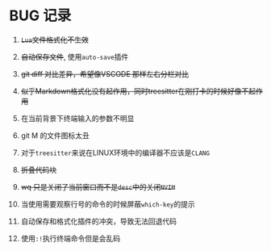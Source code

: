 # BUG 记录

1. ~~`Lua`文件格式化不生效~~

2. ~~自动保存文件~~, 使用`auto-save`插件

3. ~~git diff 对比差异，希望像VSCODE 那样左右分栏对比~~

4. ~~似乎Markdown格式化没有起作用，同时treesitter在刚打卡的时候好像不起作用~~

5. 在当前背景下终端输入的参数不明显

6. git M 的文件图标太丑

7. 对于`treesitter`来说在LINUX环境中的编译器不应该是`CLANG`

8. ~~折叠代码块~~

9. ~~<leader>wq 只是关闭了当前窗口而不是`desc`中的关闭`NVIM`~~

10. 当使用需要观察行号的命令的时候屏蔽`which-key`的提示

11. 自动保存和格式化插件的冲突，导致无法回退代码

12. 使用`:!`执行终端命令但是会乱码
